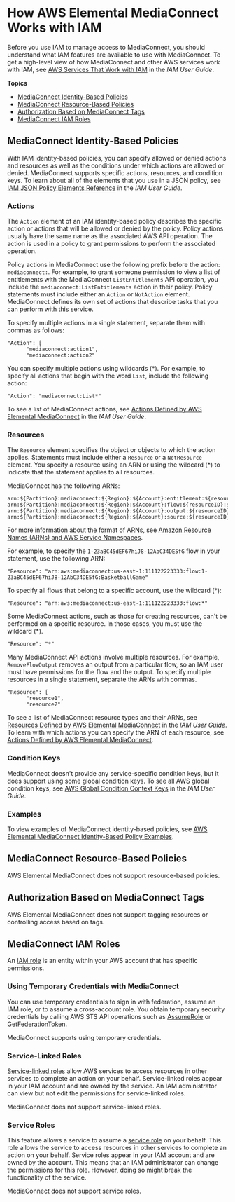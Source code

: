 # How AWS Elemental MediaConnect Works with IAM<a name="security_iam_service-with-iam"></a>

Before you use IAM to manage access to MediaConnect, you should understand what IAM features are available to use with MediaConnect\. To get a high\-level view of how MediaConnect and other AWS services work with IAM, see [AWS Services That Work with IAM](https://docs.aws.amazon.com/IAM/latest/UserGuide/reference_aws-services-that-work-with-iam.html) in the *IAM User Guide*\.

**Topics**
+ [MediaConnect Identity\-Based Policies](#security_iam_service-with-iam-id-based-policies)
+ [MediaConnect Resource\-Based Policies](#security_iam_service-with-iam-resource-based-policies)
+ [Authorization Based on MediaConnect Tags](#security_iam_service-with-iam-tags)
+ [MediaConnect IAM Roles](#security_iam_service-with-iam-roles)

## MediaConnect Identity\-Based Policies<a name="security_iam_service-with-iam-id-based-policies"></a>

With IAM identity\-based policies, you can specify allowed or denied actions and resources as well as the conditions under which actions are allowed or denied\. MediaConnect supports specific actions, resources, and condition keys\. To learn about all of the elements that you use in a JSON policy, see [IAM JSON Policy Elements Reference](https://docs.aws.amazon.com/IAM/latest/UserGuide/reference_policies_elements.html) in the *IAM User Guide*\.

### Actions<a name="security_iam_service-with-iam-id-based-policies-actions"></a>

The `Action` element of an IAM identity\-based policy describes the specific action or actions that will be allowed or denied by the policy\. Policy actions usually have the same name as the associated AWS API operation\. The action is used in a policy to grant permissions to perform the associated operation\. 

Policy actions in MediaConnect use the following prefix before the action: `mediaconnect:`\. For example, to grant someone permission to view a list of entitlements with the MediaConnect `ListEntitlements` API operation, you include the `mediaconnect:ListEntitlements` action in their policy\. Policy statements must include either an `Action` or `NotAction` element\. MediaConnect defines its own set of actions that describe tasks that you can perform with this service\.

To specify multiple actions in a single statement, separate them with commas as follows:

```
"Action": [
      "mediaconnect:action1",
      "mediaconnect:action2"
```

You can specify multiple actions using wildcards \(\*\)\. For example, to specify all actions that begin with the word `List`, include the following action:

```
"Action": "mediaconnect:List*"
```

To see a list of MediaConnect actions, see [Actions Defined by AWS Elemental MediaConnect](https://docs.aws.amazon.com/IAM/latest/UserGuide/list_awselementalmediaconnect.html#awselementalmediaconnect-actions-as-permissions) in the *IAM User Guide*\.

### Resources<a name="security_iam_service-with-iam-id-based-policies-resources"></a>

The `Resource` element specifies the object or objects to which the action applies\. Statements must include either a `Resource` or a `NotResource` element\. You specify a resource using an ARN or using the wildcard \(\*\) to indicate that the statement applies to all resources\.

MediaConnect has the following ARNs:

```
arn:${Partition}:mediaconnect:${Region}:${Account}:entitlement:${resourceID}:${resourceName}
arn:${Partition}:mediaconnect:${Region}:${Account}:flow:${resourceID}:${resourceName}
arn:${Partition}:mediaconnect:${Region}:${Account}:output:${resourceID}:${resourceName}
arn:${Partition}:mediaconnect:${Region}:${Account}:source:${resourceID}:${resourceName}
```

For more information about the format of ARNs, see [Amazon Resource Names \(ARNs\) and AWS Service Namespaces](https://docs.aws.amazon.com/general/latest/gr/aws-arns-and-namespaces.html)\.

For example, to specify the `1-23aBC45dEF67hiJ8-12AbC34DE5fG` flow in your statement, use the following ARN:

```
"Resource": "arn:aws:mediaconnect:us-east-1:111122223333:flow:1-23aBC45dEF67hiJ8-12AbC34DE5fG:BasketballGame"
```

To specify all flows that belong to a specific account, use the wildcard \(\*\):

```
"Resource": "arn:aws:mediaconnect:us-east-1:111122223333:flow:*"
```

Some MediaConnect actions, such as those for creating resources, can't be performed on a specific resource\. In those cases, you must use the wildcard \(\*\)\.

```
"Resource": "*"
```

Many MediaConnect API actions involve multiple resources\. For example, `RemoveFlowOutput` removes an output from a particular flow, so an IAM user must have permissions for the flow and the output\. To specify multiple resources in a single statement, separate the ARNs with commas\. 

```
"Resource": [
      "resource1",
      "resource2"
```

To see a list of MediaConnect resource types and their ARNs, see [Resources Defined by AWS Elemental MediaConnect](https://docs.aws.amazon.com/IAM/latest/UserGuide/list_awskeymanagementservice.html#list_awselementalmediaconnect.html#awselementalmediaconnect-resources-for-iam-policies) in the *IAM User Guide*\. To learn with which actions you can specify the ARN of each resource, see [Actions Defined by AWS Elemental MediaConnect](https://docs.aws.amazon.com/IAM/latest/UserGuide/list_awselementalmediaconnect.html#awselementalmediaconnect-actions-as-permissions)\.

### Condition Keys<a name="security_iam_service-with-iam-id-based-policies-conditionkeys"></a>

MediaConnect doesn't provide any service\-specific condition keys, but it does support using some global condition keys\. To see all AWS global condition keys, see [AWS Global Condition Context Keys](https://docs.aws.amazon.com/IAM/latest/UserGuide/reference_policies_condition-keys.html) in the *IAM User Guide*\. 

### Examples<a name="security_iam_service-with-iam-id-based-policies-examples"></a>



To view examples of MediaConnect identity\-based policies, see [AWS Elemental MediaConnect Identity\-Based Policy Examples](security_iam_id-based-policy-examples.md)\.

## MediaConnect Resource\-Based Policies<a name="security_iam_service-with-iam-resource-based-policies"></a>

AWS Elemental MediaConnect does not support resource\-based policies\.

## Authorization Based on MediaConnect Tags<a name="security_iam_service-with-iam-tags"></a>

AWS Elemental MediaConnect does not support tagging resources or controlling access based on tags\.

## MediaConnect IAM Roles<a name="security_iam_service-with-iam-roles"></a>

An [IAM role](https://docs.aws.amazon.com/IAM/latest/UserGuide/id_roles.html) is an entity within your AWS account that has specific permissions\.

### Using Temporary Credentials with MediaConnect<a name="security_iam_service-with-iam-roles-tempcreds"></a>

You can use temporary credentials to sign in with federation, assume an IAM role, or to assume a cross\-account role\. You obtain temporary security credentials by calling AWS STS API operations such as [AssumeRole](https://docs.aws.amazon.com/STS/latest/APIReference/API_AssumeRole.html) or [GetFederationToken](https://docs.aws.amazon.com/STS/latest/APIReference/API_GetFederationToken.html)\. 

MediaConnect supports using temporary credentials\. 

### Service\-Linked Roles<a name="security_iam_service-with-iam-roles-service-linked"></a>

[Service\-linked roles](https://docs.aws.amazon.com/IAM/latest/UserGuide/id_roles_terms-and-concepts.html#iam-term-service-linked-role) allow AWS services to access resources in other services to complete an action on your behalf\. Service\-linked roles appear in your IAM account and are owned by the service\. An IAM administrator can view but not edit the permissions for service\-linked roles\.

MediaConnect does not support service\-linked roles\. 

### Service Roles<a name="security_iam_service-with-iam-roles-service"></a>

This feature allows a service to assume a [service role](https://docs.aws.amazon.com/IAM/latest/UserGuide/id_roles_terms-and-concepts.html#iam-term-service-role) on your behalf\. This role allows the service to access resources in other services to complete an action on your behalf\. Service roles appear in your IAM account and are owned by the account\. This means that an IAM administrator can change the permissions for this role\. However, doing so might break the functionality of the service\.

MediaConnect does not support service roles\. 